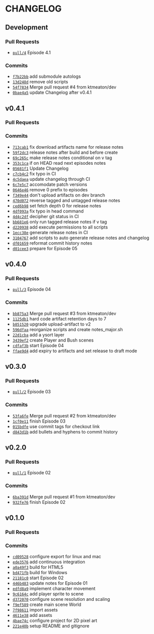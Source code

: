 # CHANGELOG

## Development

### Pull Requests

* [```pull/4```](https://github.com/ktmeaton/ActionRPG/pull/4) Episode 4.1

### Commits

* [```f7b22bb```](https://github.com/ktmeaton/ActionRPG/commit/f7b22bb) add submodule autologs
* [```13d248d```](https://github.com/ktmeaton/ActionRPG/commit/13d248d) remove old scripts
* [```54f7834```](https://github.com/ktmeaton/ActionRPG/commit/54f7834) Merge pull request #4 from ktmeaton/dev
* [```0bae4a5```](https://github.com/ktmeaton/ActionRPG/commit/0bae4a5) update Changelog after v0.4.1

## v0.4.1

### Pull Requests


### Commits

* [```713cab1```](https://github.com/ktmeaton/ActionRPG/commit/713cab1) fix download artifacts name for release notes
* [```59f2dc3```](https://github.com/ktmeaton/ActionRPG/commit/59f2dc3) release notes after build and before create
* [```69c265c```](https://github.com/ktmeaton/ActionRPG/commit/69c265c) make release notes conditional on v tag
* [```353c1ca```](https://github.com/ktmeaton/ActionRPG/commit/353c1ca) if on HEAD read next episodes notes
* [```05681f1```](https://github.com/ktmeaton/ActionRPG/commit/05681f1) Update Changelog
* [```c7cb4c2```](https://github.com/ktmeaton/ActionRPG/commit/c7cb4c2) fix typo in CI
* [```4c5daea```](https://github.com/ktmeaton/ActionRPG/commit/4c5daea) update changelog through CI
* [```6c7e5c7```](https://github.com/ktmeaton/ActionRPG/commit/6c7e5c7) accomodate patch versions
* [```0646e46```](https://github.com/ktmeaton/ActionRPG/commit/0646e46) remove 0 prefix to episodes
* [```f349e44```](https://github.com/ktmeaton/ActionRPG/commit/f349e44) don't upload artifacts on dev branch
* [```470d072```](https://github.com/ktmeaton/ActionRPG/commit/470d072) reverse tagged and untagged release notes
* [```ced6b98```](https://github.com/ktmeaton/ActionRPG/commit/ced6b98) set fetch depth 0 for release notes
* [```4df093a```](https://github.com/ktmeaton/ActionRPG/commit/4df093a) fix typo in head command
* [```4d4c2df```](https://github.com/ktmeaton/ActionRPG/commit/4d4c2df) decipher git status in CI
* [```bb681e6```](https://github.com/ktmeaton/ActionRPG/commit/bb681e6) only run tagged release notes if v tag
* [```d220938```](https://github.com/ktmeaton/ActionRPG/commit/d220938) add execute permissions to all scripts
* [```1ecc38e```](https://github.com/ktmeaton/ActionRPG/commit/1ecc38e) generate release notes in CI
* [```3104767```](https://github.com/ktmeaton/ActionRPG/commit/3104767) add scripts to auto generate release notes and changelog
* [```df01659```](https://github.com/ktmeaton/ActionRPG/commit/df01659) reformat commit history notes
* [```d01cee3```](https://github.com/ktmeaton/ActionRPG/commit/d01cee3) prepare for Episode 05

## v0.4.0

### Pull Requests

* [```pull/3```](https://github.com/ktmeaton/ActionRPG/pull/3) Episode 04

### Commits

* [```bb875a3```](https://github.com/ktmeaton/ActionRPG/commit/bb875a3) Merge pull request #3 from ktmeaton/dev
* [```1125db1```](https://github.com/ktmeaton/ActionRPG/commit/1125db1) hard code artifact retention days to 7
* [```b851520```](https://github.com/ktmeaton/ActionRPG/commit/b851520) upgrade upload-artifact to v2
* [```596dfaa```](https://github.com/ktmeaton/ActionRPG/commit/596dfaa) reorganize scripts and create notes_major.sh
* [```22d1cba```](https://github.com/ktmeaton/ActionRPG/commit/22d1cba) add a ysort layer
* [```3439ef2```](https://github.com/ktmeaton/ActionRPG/commit/3439ef2) create Player and Bush scenes
* [```cdfaf3b```](https://github.com/ktmeaton/ActionRPG/commit/cdfaf3b) start Episode 04
* [```ffae9d4```](https://github.com/ktmeaton/ActionRPG/commit/ffae9d4) add expiry to artifacts and set release to draft mode

## v0.3.0

### Pull Requests

* [```pull/2```](https://github.com/ktmeaton/ActionRPG/pull/2) Episode 03

### Commits

* [```53fa6fe```](https://github.com/ktmeaton/ActionRPG/commit/53fa6fe) Merge pull request #2 from ktmeaton/dev
* [```1cf0e11```](https://github.com/ktmeaton/ActionRPG/commit/1cf0e11) finish Episode 03
* [```015bdfe```](https://github.com/ktmeaton/ActionRPG/commit/015bdfe) use commit tags for checkout link
* [```d843d1b```](https://github.com/ktmeaton/ActionRPG/commit/d843d1b) add bullets and hyphens to commit history

## v0.2.0

### Pull Requests

* [```pull/1```](https://github.com/ktmeaton/ActionRPG/pull/1) Episode 02

### Commits

* [```6ba391d```](https://github.com/ktmeaton/ActionRPG/commit/6ba391d) Merge pull request #1 from ktmeaton/dev
* [```932fe76```](https://github.com/ktmeaton/ActionRPG/commit/932fe76) finish Episode 02

## v0.1.0

### Pull Requests


### Commits

* [```cd09528```](https://github.com/ktmeaton/ActionRPG/commit/cd09528) configure export for linux and mac
* [```ede3576```](https://github.com/ktmeaton/ActionRPG/commit/ede3576) add continuous integration
* [```a0a49f3```](https://github.com/ktmeaton/ActionRPG/commit/a0a49f3) build for HTML5
* [```bd471fb```](https://github.com/ktmeaton/ActionRPG/commit/bd471fb) build for Windows
* [```21181c0```](https://github.com/ktmeaton/ActionRPG/commit/21181c0) start Episode 02
* [```446b483```](https://github.com/ktmeaton/ActionRPG/commit/446b483) update notes for Episode 01
* [```edfd8a9```](https://github.com/ktmeaton/ActionRPG/commit/edfd8a9) implement character movement
* [```9c6164c```](https://github.com/ktmeaton/ActionRPG/commit/9c6164c) add player sprite to scene
* [```d372070```](https://github.com/ktmeaton/ActionRPG/commit/d372070) configure scene resolution and scaling
* [```f9ef589```](https://github.com/ktmeaton/ActionRPG/commit/f9ef589) create main scene World
* [```7f98611```](https://github.com/ktmeaton/ActionRPG/commit/7f98611) import assets
* [```4611e38```](https://github.com/ktmeaton/ActionRPG/commit/4611e38) add assets
* [```4bae74c```](https://github.com/ktmeaton/ActionRPG/commit/4bae74c) configure project for 2D pixel art
* [```221e40b```](https://github.com/ktmeaton/ActionRPG/commit/221e40b) setup README and gitignore

